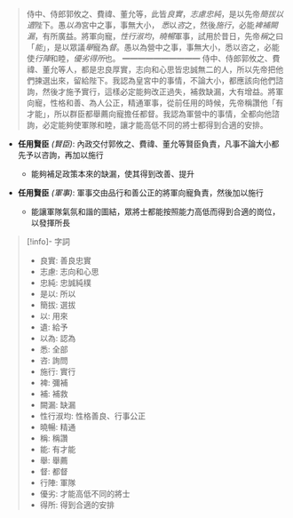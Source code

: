 > 侍中、侍郎郭攸之、費禕、董允等，此皆*良實*，*志慮忠純*，是以先帝*簡拔以遺*陛下。愚*以為*宮中之事，事無大小， *悉*以*咨*之，然後*施行*，必能*裨補闕漏*，有所廣益。將軍向寵，*性行淑均*，*曉暢*軍事，試用於昔日，先帝*稱*之曰「*能*」，是以眾議*舉*寵為*督*。愚以為營中之事，事無大小，悉以咨之，必能使*行陣*和睦，*優劣得所*也。
> ━━━━━━━━━━
> 侍中、侍郎郭攸之、費禕、董允等人，都是忠良厚實，志向和心思皆忠誠無二的人，所以先帝把他們揀選出來，留給陛下。我認為皇宮中的事情，不論大小，都應該向他們諮詢，然後才施予實行，這樣必定能夠改正過失，補救缺漏，大有增益。將軍向寵，性格和善、為人公正，精通軍事，從前任用的時候，先帝稱讚他「有才能」，所以群臣都舉薦向寵擔任都督。我認為軍營中的事情，全都向他諮詢，必定能夠使軍隊和睦，讓才能高低不同的將士都得到合適的安排。

- **任用賢臣** *(賢臣)*: 內政交付郭攸之、費禕、董允等賢臣負責，凡事不論大小都先予以咨詢，再加以施行
	- 能夠補足政策本來的缺漏，使其得到改善、提升

- **任用賢臣** *(軍事)*: 軍事交由品行和善公正的將軍向寵負責，然後加以施行
	- 能讓軍隊氣氛和諧的圖結，眾將士都能按照能力高低而得到合適的崗位，以發揮所長

> [!info]- 字詞
> - 良實: 善良忠實
> - 志慮: 志向和心思
> - 忠純: 忠誠純樸
> - 是以: 所以
> - 簡拔: 選拔
> - 以: 用來
> - 遺: 給予
> - 以為: 認為
> - 悉: 全部
> - 咨: 詢問
> - 施行: 實行
> - 裨: 彌補
> - 補: 補救
> - 闕漏: 缺漏
> - 性行淑均: 性格善良、行事公正
> - 曉暢: 精通
> - 稱: 稱讚
> - 能: 有才能
> - 舉: 舉薦
> - 督: 都督
> - 行陣: 軍隊
> - 優劣: 才能高低不同的將士
> - 得所: 得到合適的安排
